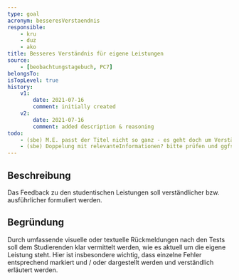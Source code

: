 ```yaml
---
type: goal
acronym: besseresVerstaendnis
responsible: 
    - kru
    - duz
    - ako
title: Besseres Verständnis für eigene Leistungen
source:
    - [beobachtungstagebuch, PC7]
belongsTo: 
isTopLevel: true
history:
    v1:
        date: 2021-07-16
        comment: initially created
    v2:
        date: 2021-07-16
        comment: added description & reasoning
todo:
    - (sbe) M.E. passt der Titel nicht so ganz - es geht doch um Verständlichkeit des Feedbacks, nicht Verständnis für eigene Leistungen ...? (sonst prima)
    - (sbe) Doppelung mit relevanteInformationen? bitte prüfen und ggfs. abgrenzen
---
```

## Beschreibung 
Das Feedback zu den studentischen Leistungen soll verständlicher bzw. ausführlicher formuliert werden.

## Begründung
Durch umfassende visuelle oder textuelle Rückmeldungen nach den Tests soll dem Studierenden klar vermittelt werden, wie es aktuell um die eigene Leistung steht.
Hier ist insbesondere wichtig, dass einzelne Fehler entsprechend markiert und / oder dargestellt werden und verständlich erläutert werden.

